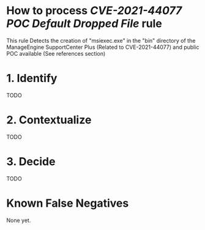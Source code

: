 # How to process *CVE-2021-44077 POC Default Dropped File* rule
This rule Detects the creation of "msiexec.exe" in the "bin" directory of the ManageEngine SupportCenter Plus (Related to CVE-2021-44077) and public POC available (See references section)

# 1. Identify
TODO

# 2. Contextualize
TODO

# 3. Decide
TODO

# Known False Negatives
None yet.
